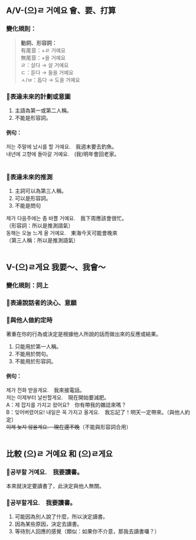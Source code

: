 ## A/V-(으)ㄹ 거예요 會、要、打算

### 變化規則：
> **動詞、形容詞：**<br>
> 有尾音：+ㄹ 거예요<br>
> 無尾音：+을 거예요<br>
> ㄹ：살다 → 살 거예요<br>
> ㄷ：듣다 → 들을 거예요<br>
> ㅅ/ㅂ：돕다 → 도을 거예요<br>
<!-- > **名詞：**<br>
> +일 거예요 -->

### 📌表達未來的計劃或意圖
1. 主語為第一或第二人稱。
2. 不能是形容詞。

#### 例句：
저는 주말에 났시를 <font class="highlight">할 거예요</font>.　我週末要去釣魚。<br>
내년에 고향에 돌아<font class="highlight">갈 거예요</font>.　(我)明年會回老家。<br><br>


### 📌表達未來的推測
1. 主詞可以為第三人稱。
2. 可以是形容詞。
3. 不能是問句

제가 다음주에는 좀 바<font class="highlight">쁠 거예요</font>.　我下周應該會很忙。<br>
（形容詞：所以是推測語氣）<br>
동해는 오늘 느게 <font class="highlight">올 거예요</font>.　東海今天可能會晚來<br>
（第三人稱：所以是推測語氣）<br><br>


## V-(으)ㄹ게요 我要～、我會～

### 變化規則：同上

### 📌表達說話者的決心、意願
### 📌與他人做約定時
著重在你的行為或決定是根據他人所說的話而做出來的反應或結果。

1. 只能用於第一人稱。
2. 不能用於問句。
3. 不能用於形容詞。

#### 例句：
제가 전화 받<font class="highlight">을게요</font>.　我來接電話。<br>
저는 이제부터 날씬<font class="highlight">할게요</font>.　現在開始要減肥。<br>
A：제 잡지를 가지고 왔어요?　你有帶我的雜誌來嗎？<br>
B：잊어버렸어요! 내일은 꼭 가지고 <font class="highlight">올게요</font>.　我忘記了！明天一定帶來。（與他人約定）<br>
~~이제 늦지 않<font class="highlight">을게요</font>.　現在還不晚~~（不能與形容詞合用）<br><br>

## 比較 (으)ㄹ 거예요 和 (으)ㄹ게요

### 📌공부<font class="highlight">할 거예요</font>.　我要讀書。<br>
本來就決定要讀書了，此決定與他人無關。

### 📌공부<font class="highlight">할게요</font>.　我要讀書。<br>
1. 可能因為別人說了什麼，所以決定讀書。
2. 因為某些原因，決定去讀書。
3. 等待別人回應的感覺（類似：如果你不介意，那我去讀書囉？）